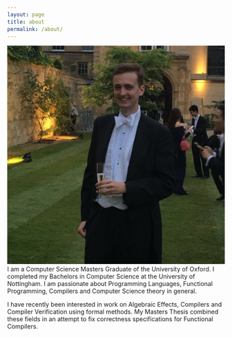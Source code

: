 ```yaml
---
layout: page
title: about
permalink: /about/
---
```


<img class="col one right" src="/img/prof_pic.jpg" alt="me at trinity college, oxford">

<br/>
I am a Computer Science Masters Graduate of the University of Oxford. I completed my Bachelors in Computer Science at the University of Nottingham. I am passionate about Programming Languages, Functional Programming, Compilers and Computer Science theory in general. 

I have recently been interested in work on Algebraic Effects, Compilers and Compiler Verification using formal methods. My Masters Thesis combined these fields in an attempt to fix correctness specifications for Functional Compilers. 


